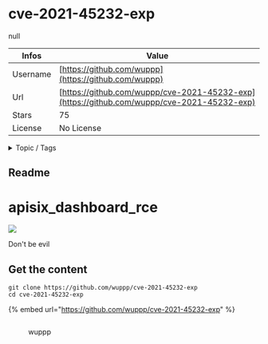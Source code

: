 # cve-2021-45232-exp

null

| Infos    | Value                                                              |
| -------- | -------------------------------------------------------------------|
| Username | [https://github.com/wuppp](https://github.com/wuppp) |
| Url      | [https://github.com/wuppp/cve-2021-45232-exp](https://github.com/wuppp/cve-2021-45232-exp)                                               |
| Stars    | 75                                                          |
| License  | No License                                                        |

<details>

<summary>Topic / Tags</summary>

* apisix* cve-2021-45232

</details>

## Readme

# apisix_dashboard_rce

![](readme.png)

Don't be evil



## Get the content

```
git clone https://github.com/wuppp/cve-2021-45232-exp
cd cve-2021-45232-exp
```

{% embed url="https://github.com/wuppp/cve-2021-45232-exp" %}

<figure><img src="https://avatars.githubusercontent.com/u/16035650?v=4" alt=""><figcaption><p>wuppp</p></figcaption></figure>
